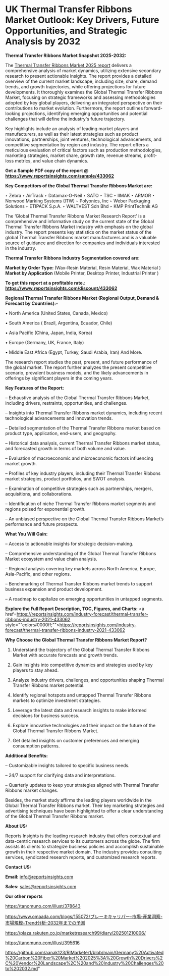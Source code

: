 # UK Thermal Transfer Ribbons Market Outlook: Key Drivers, Future Opportunities, and Strategic Analysis by 2032

<strong>Thermal Transfer Ribbons Market Snapshot 2025-2032:</strong>

The <a href=https://www.reportsinsights.com/sample/433062>Thermal Transfer Ribbons Market 2025 report</a> delivers a comprehensive analysis of market dynamics, utilizing extensive secondary research to present actionable insights. The report provides a detailed overview of the current market landscape, including size, share, demand trends, and growth trajectories, while offering projections for future developments. It thoroughly examines the Global Thermal Transfer Ribbons Market, focusing on strategic frameworks and assessing methodologies adopted by key global players, delivering an integrated perspective on their contributions to market evolution. Furthermore, the report outlines forward-looking projections, identifying emerging opportunities and potential challenges that will define the industry's future trajectory.

Key highlights include an analysis of leading market players and manufacturers, as well as their latest strategies such as product innovations, partnerships, joint ventures, technological advancements, and competitive segmentation by region and industry. The report offers a meticulous evaluation of critical factors such as production methodologies, marketing strategies, market share, growth rate, revenue streams, profit-loss metrics, and value chain dynamics.

<strong>Get a Sample PDF copy of the report @ <a href=https://www.reportsinsights.com/sample/433062 style=color:#0000ff;>https://www.reportsinsights.com/sample/433062</a></strong>

<strong>Key Competitors of the Global Thermal Transfer Ribbons Market are:</strong>

‣ Zebra
‣ AirTrack
‣ Datamax-O-Neil
‣ SATO
‣ TSC
‣ IIMAK
‣ ARMOR
‣ Norwood Marking Systems (ITW)
‣ Polyonics, Inc
‣ Weber Packaging Solutions
‣ ETIPACK S.p.A.
‣ WALTVEST Sdn Bhd
‣ KMP PrintTechnik AG

The ‘Global Thermal Transfer Ribbons Market Research Report’ is a comprehensive and informative study on the current state of the Global Thermal Transfer Ribbons Market industry with emphasis on the global industry. The report presents key statistics on the market status of the global Thermal Transfer Ribbons market manufacturers and is a valuable source of guidance and direction for companies and individuals interested in the industry.

<strong>Thermal Transfer Ribbons Industry Segmentation covered are:</strong>

<strong>Market by Order Type: </strong> (Wax-Resin Material, Resin Material, Wax Material )
<strong>Market by Application</strong> (Mobile Printer, Desktop Printer, Industrial Printer )

<strong>To get this report at a profitable rate.: <a href=https://www.reportsinsights.com/discount/433062 style=color:#0000ff;>https://www.reportsinsights.com/discount/433062</a></strong>

<strong>Regional Thermal Transfer Ribbons Market (Regional Output, Demand &amp; Forecast by Countries):-</strong>

• North America (United States, Canada, Mexico)

• South America ( Brazil, Argentina, Ecuador, Chile)

• Asia Pacific (China, Japan, India, Korea)

• Europe (Germany, UK, France, Italy)

• Middle East Africa (Egypt, Turkey, Saudi Arabia, Iran) And More.

The research report studies the past, present, and future performance of the global market. The report further analyzes the present competitive scenario, prevalent business models, and the likely advancements in offerings by significant players in the coming years.

<strong>Key Features of the Report:</strong>

– Exhaustive analysis of the Global Thermal Transfer Ribbons Market, including drivers, restraints, opportunities, and challenges.

– Insights into Thermal Transfer Ribbons market dynamics, including recent technological advancements and innovation trends.

– Detailed segmentation of the Thermal Transfer Ribbons market based on product type, application, end-users, and geography.

– Historical data analysis, current Thermal Transfer Ribbons market status, and forecasted growth in terms of both volume and value.

– Evaluation of macroeconomic and microeconomic factors influencing market growth.

– Profiles of key industry players, including their Thermal Transfer Ribbons market strategies, product portfolios, and SWOT analysis.

– Examination of competitive strategies such as partnerships, mergers, acquisitions, and collaborations.

– Identification of niche Thermal Transfer Ribbons market segments and regions poised for exponential growth.

– An unbiased perspective on the Global Thermal Transfer Ribbons Market’s performance and future prospects.

<strong>What You Will Gain:</strong>

– Access to actionable insights for strategic decision-making.

– Comprehensive understanding of the Global Thermal Transfer Ribbons Market ecosystem and value chain analysis.

– Regional analysis covering key markets across North America, Europe, Asia-Pacific, and other regions.

– Benchmarking of Thermal Transfer Ribbons market trends to support business expansion and product development.

– A roadmap to capitalize on emerging opportunities in untapped segments.

<strong>Explore the Full Report Description, TOC, Figures, and Charts:</strong>
<a href=https://reportsinsights.com/industry-forecast/thermal-transfer-ribbons-industry-2021-433062 style=""color:#0000ff;"">https://reportsinsights.com/industry-forecast/thermal-transfer-ribbons-industry-2021-433062</a>

<strong>Why Choose the Global Thermal Transfer Ribbons Market Report?</strong>

1. Understand the trajectory of the Global Thermal Transfer Ribbons Market with accurate forecasts and growth trends.

2. Gain insights into competitive dynamics and strategies used by key players to stay ahead.

3. Analyze industry drivers, challenges, and opportunities shaping Thermal Transfer Ribbons market potential.

4. Identify regional hotspots and untapped Thermal Transfer Ribbons markets to optimize investment strategies.

5. Leverage the latest data and research insights to make informed decisions for business success.

6. Explore innovative technologies and their impact on the future of the Global Thermal Transfer Ribbons Market.

7. Get detailed insights on customer preferences and emerging consumption patterns.

<strong>Additional Benefits:</strong>

– Customizable insights tailored to specific business needs.

– 24/7 support for clarifying data and interpretations.

– Quarterly updates to keep your strategies aligned with Thermal Transfer Ribbons market changes.

Besides, the market study affirms the leading players worldwide in the Global Thermal Transfer Ribbons market. Their key marketing strategies and advertising techniques have been highlighted to offer a clear understanding of the Global Thermal Transfer Ribbons market.

<strong><strong>About US</strong>:</strong>

Reports Insights is the leading research industry that offers contextual and data-centric research services to its customers across the globe. The firm assists its clients to strategize business policies and accomplish sustainable growth in their respective market domain. The industry provides consulting services, syndicated research reports, and customized research reports.

<strong>Contact US:</strong>

<p class=><b>Email:</b> <a href=mailto:info@reportsinsights.com>info@reportsinsights.com</a></p>
<p class=><b>Sales:</b> <a href=mailto:sales@reportsinsights.com>sales@reportsinsights.com</a></p>

<strong>Our other reports</strong>

<a href=https://tanomuno.com/illust/378643>https://tanomuno.com/illust/378643</a>

<a href=https://www.omaada.com/blogs/155072/ブレーキキャリパー-市場-産業洞察-市場規模-Trend分析-2032年までの予測>https://www.omaada.com/blogs/155072/ブレーキキャリパー-市場-産業洞察-市場規模-Trend分析-2032年までの予測</a>

<a href=https://plaza.rakuten.co.jp/marketresearch99/diary/202501210006/>https://plaza.rakuten.co.jp/marketresearch99/diary/202501210006/</a>

<a href=https://tanomuno.com/illust/395616>https://tanomuno.com/illust/395616</a>

<a href=https://github.com/aanak123/RIMarketer1/blob/main/Germany%20Activated%20Carbon%20Fiber%20Market%202025%3A%20Growth%20Drivers%2C%20Vendor%20Landscape%2C%20and%20Industry%20Challenges%20to%202032.md>https://github.com/aanak123/RIMarketer1/blob/main/Germany%20Activated%20Carbon%20Fiber%20Market%202025%3A%20Growth%20Drivers%2C%20Vendor%20Landscape%2C%20and%20Industry%20Challenges%20to%202032.md</a>"

